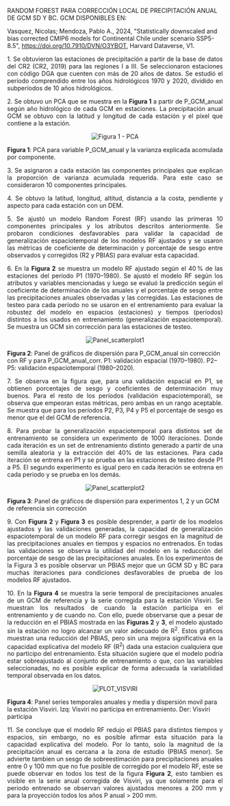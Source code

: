 RANDOM FOREST PARA CORRECCIÓN LOCAL DE PRECIPITACIÓN ANUAL DE GCM SD Y BC. GCM DISPONIBLES EN:

Vasquez, Nicolas; Mendoza, Pablo A., 2024, "Statistically downscaled and bias corrected CMIP6 models for Continental Chile under scenario SSP5-8.5", https://doi.org/10.7910/DVN/O3YBOT, Harvard Dataverse, V1.

<p align="justify">
1. Se obtuvieron las estaciones de precipitación a partir de la base de datos del CR2 (CR2, 2019) para las regiones I a III. Se seleccionaron estaciones con código DGA que cuenten con más de 20 años de datos.  
Se estudió el período comprendido entre los años hidrológicos 1970 y 2020, dividido en subperíodos de 10 años hidrológicos.
</p>

<p align="justify">
2. Se obtuvo un PCA que se muestra en la <strong>Figura 1</strong> a partir de P_GCM_anual según año hidrológico de cada GCM en estaciones. La precipitación anual GCM se obtuvo con la latitud y longitud de cada estación y el píxel que contiene a la estación.
</p>

<div align="center">
  <img src="https://raw.githubusercontent.com/FelipeRivas5492/RF_corrPP/main/PCA.png" alt="Figura 1 - PCA">
</div>
<p><strong>Figura 1</strong>: PCA para variable P_GCM_anual y la varianza explicada acomulada por componente.</p>

<p align="justify">
3. Se asignaron a cada estación las componentes principales que explican la proporción de varianza acumulada requerida. Para este caso se consideraron 10 componentes principales.
</p>

<p align="justify">
4. Se obtuvo la latitud, longitud, altitud, distancia a la costa, pendiente y aspecto para cada estación con un DEM.
</p>

<p align="justify">
5. Se ajustó un modelo Random Forest (RF) usando las primeras 10 componentes principales y los atributos descritos anteriormente. Se probaron condiciones desfavorables para validar la capacidad de generalización espaciotemporal de los modelos RF ajustados y se usaron las métricas de coeficiente de determinación y porcentaje de sesgo entre observados y corregidos (R2 y PBIAS) para evaluar esta capacidad.
</p>

<p align="justify">
6. En la <strong>Figura 2</strong> se muestra un modelo RF ajustado según el 40 % de las estaciones del período P1 (1970–1980). Se ajustó el modelo RF según los atributos y variables mencionadas y luego se evaluó la predicción según el coeficiente de determinación de los anuales y el porcentaje de sesgo entre las precipitaciones anuales observadas y las corregidas. Las estaciones de testeo para cada período no se usaron en el entrenamiento para evaluar la robustez del modelo en espacios (estaciones) y tiempos (períodos) distintos a los usados en entrenamiento (generalización espaciotemporal). Se muestra un GCM sin corrección para las estaciones de testeo.
</p>

<div align="center">
  <img src="https://raw.githubusercontent.com/FelipeRivas5492/RF_corrPP/main/PANEL_SCATTERPLOT1.png" alt="Panel_scatterplot1">
</div>
<p><strong>Figura 2</strong>: Panel de gráficos de dispersión para P_GCM_anual sin corrección con RF y para P_GCM_anual_corr. P1: validación espacial (1970–1980). P2–P5: validación espaciotemporal (1980–2020).</p>

<p align="justify">
7. Se observa en la figura que, para una validación espacial en P1, se obtienen porcentajes de sesgo y coeficientes de determinación muy buenos. Para el resto de los períodos (validación espaciotemporal), se observa que empeoran estas métricas, pero ambas en un rango aceptable. Se muestra que para los períodos P2, P3, P4 y P5 el porcentaje de sesgo es menor que el del GCM de referencia.
</p>

<p align="justify">
8. Para probar la generalización espaciotemporal para distintos set de entrenamiento se considera un experimento de 1000 iteraciones. Donde cada iteración es un set de entrenamiento distinto generado a partir de una semilla aleatoria y la extracción del 40% de las estaciones. Para cada iteración se entrena en P1 y se prueba en las estaciones de testeo desde P1 a P5. El segundo experimento es igual pero en cada iteración se entrena en cada periodo y se prueba en los demás.
</p>

<div align="center">
  <img src="https://raw.githubusercontent.com/FelipeRivas5492/RF_corrPP/main/PANEL_SCATTERPLOT2.png" alt="Panel_scatterplot2">
</div>
<p><strong>Figura 3</strong>: Panel de gráficos de dispersión para experimentos 1, 2 y un GCM de referencia sin corrección</p>

<p align="justify">
9. Con <strong>Figura 2</strong> y <strong>Figura 3</strong> es posible desprender, a partir de los modelos ajustados y las validaciones generadas, la capacidad de generalización espaciotemporal de un modelo RF para corregir sesgos en la magnitud de las precipitaciones anuales en tiempos y espacios no entrenados. En todas las validaciones se observa la utilidad del modelo en la reducción del porcentaje de sesgo de las precipitaciones anuales. En los experimentos de la Figura 3 es posible observar un PBIAS mejor que un GCM SD y BC para muchas iteraciones para condiciones desfavorables de prueba de los modelos RF ajustados.
  
</p>

<p align="justify">
10. En la <strong>Figura 4</strong> se muestra la serie temporal de precipitaciones anuales de un GCM de referencia y la serie corregida para la estación Visviri. Se muestran los resultados de cuando la estación participa en el entrenamiento y de cuando no. Con ello, puede observarse que a pesar de la reducción en el PBIAS mostrada en las <strong>Figuras 2</strong> y <strong>3</strong>, el modelo ajustado sin la estación no logro alcanzar un valor adecuado de R<sup>2</sup>. Estos gráficos muestran una reducción del PBIAS, pero sin una mejora significativa en la capacidad explicativa del modelo RF (R<sup>2</sup>) dada una estacion cualquiera que no participo del entrenamiento. Esta situación sugiere que el modelo podría estar sobreajustado al conjunto de entrenamiento o que, con las variables seleccionadas, no es posible explicar de forma adecuada la variabilidad temporal observada en los datos. 
</p>


<div align="center">
  <img src="https://raw.githubusercontent.com/FelipeRivas5492/RF_corrPP/main/PLOT_VISVIRI.png" alt="PLOT_VISVIRI">
</div>
<p><strong>Figura 4</strong>: Panel series temporales anuales y media y dispersión movil para la estación Visviri. Izq: Visviri no participa en entrenamiento. Der: Visviri participa </p>


<p align="justify">
11. Se concluye que el modelo RF redujo el PBIAS para distintos tiempos y espacios, sin embargo, no es posible afirmar esta situación para la capacidad explicativa del modelo. Por lo tanto, solo la magnitud de la precipitación anual es cercana a la zona de estudio (PBIAS menor). Se advierte tambien un sesgo de sobreestimación para precipitaciones anuales entre 0 y 100 mm que no fue posible de corregido por el modelo RF, este se puede observar en todos los test de la figura <strong>Figura 2</strong>, esto tambien es visible en la serie anual corregida de Visviri, ya que solamente para el periodo entrenado se observan valores ajustados menores a 200 mm y para la proyección todos los años P anual > 200 mm.  











